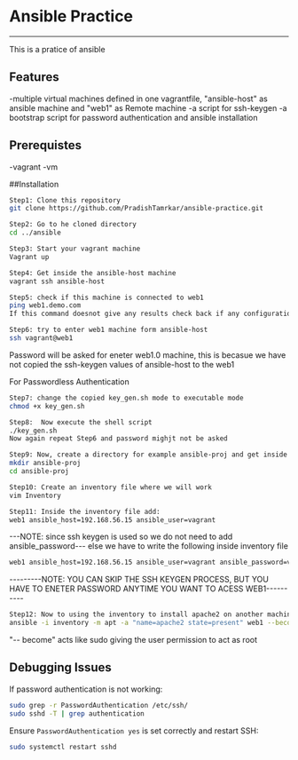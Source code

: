 # Ansible Practice
******************************************************************************************************************************
This is a pratice of ansible

## Features
-multiple virtual machines defined in one vagrantfile, "ansible-host" as ansible machine and "web1" as Remote machine
-a script for ssh-keygen
-a bootstrap script for password authentication and ansible installation

## Prerequistes
-vagrant
-vm

##Installation
```bash
Step1: Clone this repository
git clone https://github.com/PradishTamrkar/ansible-practice.git
```
```bash
Step2: Go to he cloned directory
cd ../ansible
```
```bash
Step3: Start your vagrant machine
Vagrant up
```
```bash
Step4: Get inside the ansible-host machine
vagrant ssh ansible-host
```
```bash
Step5: check if this machine is connected to web1
ping web1.demo.com
If this command doesnot give any results check back if any configurations have failed
```
```bash
Step6: try to enter web1 machine form ansible-host
ssh vagrant@web1
```
Password will be asked for eneter web1.0 machine, this is becasue we have not copied the ssh-keygen values of ansible-host to the web1

For Passwordless Authentication
```bash
Step7: change the copied key_gen.sh mode to executable mode
chmod +x key_gen.sh
```
```bash
Step8:  Now execute the shell script
./key_gen.sh
Now again repeat Step6 and password mighjt not be asked
```
```bash
Step9: Now, create a directory for example ansible-proj and get inside the directory
mkdir ansible-proj 
cd ansible-proj
```
```bash
Step10: Create an inventory file where we will work
vim Inventory
```
```bash
Step11: Inside the inventory file add:
web1 ansible_host=192.168.56.15 ansible_user=vagrant
```
---NOTE: since ssh keygen is used so we do not need to add ansible_password---
else we have to write the following inside inventory file
```bash
web1 ansible_host=192.168.56.15 ansible_user=vagrant ansible_password=vagrant(or any other password that you have kept manually)
```
---------NOTE: YOU CAN SKIP THE SSH KEYGEN PROCESS, BUT YOU HAVE TO ENETER PASSWORD ANYTIME YOU WANT TO ACESS WEB1----------
```bash
Step12: Now to using the inventory to install apache2 on another machine
ansible -i inventory -m apt -a "name=apache2 state=present" web1 --become
```
"-- become" acts like sudo giving the user permission to act as root
## Debugging Issues
If password authentication is not working:
```bash
sudo grep -r PasswordAuthentication /etc/ssh/
sudo sshd -T | grep authentication
```
Ensure `PasswordAuthentication yes` is set correctly and restart SSH:
```bash
sudo systemctl restart sshd
```

